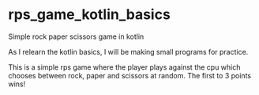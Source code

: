 # rps_game_kotlin_basics
Simple rock paper scissors game in kotlin

As I relearn the kotlin basics, I will be making small programs for practice.

This is a simple rps game where the player plays against the cpu which chooses between rock, paper and scissors at random. 
The first to 3 points wins!
